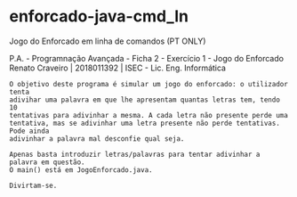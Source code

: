 # enforcado-java-cmd_ln
Jogo do Enforcado em linha de comandos (PT ONLY)


  P.A. - Programnação Avançada - Ficha 2 - Exercício 1 - Jogo do Enforcado
  Renato Craveiro | 2018011392 | ISEC - Lic. Eng. Informática
  
    O objetivo deste programa é simular um jogo do enforcado: o utilizador tenta 
    adivihar uma palavra em que lhe apresentam quantas letras tem, tendo 10
    tentativas para adivinhar a mesma. A cada letra não presente perde uma 
    tentativa, mas se adivinhar uma letra presente não perde tentativas. Pode ainda
    adivinhar a palavra mal desconfie qual seja.
    
    Apenas basta introduzir letras/palavras para tentar adivinhar a palavra em questão.
    O main() está em JogoEnforcado.java.
    
    Divirtam-se.
    
    
